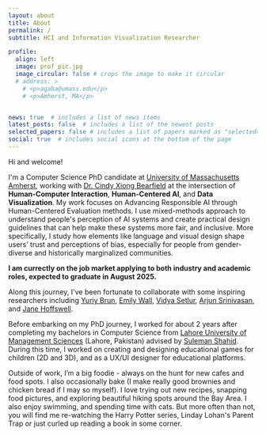 ```yaml
---
layout: about
title: About
permalink: /
subtitle: HCI and Information Visualization Researcher

profile:
  align: left
  image: prof_pic.jpg
  image_circular: false # crops the image to make it circular
  # address: >
    # <p>agaba@umass.edu</p>
    # <p>Amherst, MA</p>


news: true  # includes a list of news items
latest_posts: false  # includes a list of the newest posts
selected_papers: false # includes a list of papers marked as "selected={true}"
social: true  # includes social icons at the bottom of the page
---
```


Hi and welcome!

I'm a Computer Science PhD candidate at <a href='https://www.cics.umass.edu/'>University of Massachusetts Amherst</a>, working with <a href='https://cyxiong.com/'>Dr. Cindy Xiong Bearfield</a> at the intersection of **Human-Computer Interaction**, **Human-Centered AI**, and **Data Visualization**. My work focuses on Advancing Responsible AI through Human-Centered Evaluation methods. I use mixed-methods approach to understand people's perception of AI systems and create practical design guidelines that can help make these systems more fair, and inclusive. More specifically, I study how elements like language and visual design shape users’ trust and perceptions of bias, especially for people from gender-diverse and historically marginalized communities.

**I am currectly on the job market applying to both industry and academic roles, expected to graduate in August 2025.**

Along this journey, I've been fortunate to collaborate with some inspiring researchers including <a href='https://people.cs.umass.edu/~brun/'>Yuriy Brun</a>, <a href='https://emilywall.github.io/'>Emily Wall</a>, <a href='https://www.tableau.com/research/people/vidya-setlur'>Vidya Setlur</a>, <a href='https://arjun010.github.io/'>Arjun Srinivasan</a>, and <a href='https://jhoffswell.github.io/#About'>Jane Hoffswell</a>.

Before embarking on my PhD journey, I worked for about 2 years after completing my bachelors in Computer Science from <a href='https://lums.edu.pk/'>Lahore University of Management Sciences</a> (Lahore, Pakistan) advised by <a href='https://lums.edu.pk/lums_employee/4407'>Suleman Shahid</a>. During this time, I worked on creating and designing educational games for children (2D and 3D), and as a UX/UI designer for educational platforms.

Outside of work, I’m a big foodie - always on the hunt for new cafes and food spots. I also occasionally bake (I make really good brownies and chicken bread if I may so myself). I love trying out new recipes, snapping food pictures, and exploring beautiful hiking spots around the Bay Area. I also enjoy swimming, and spending time with cats. But more often than not, you will find me re-watching the Harry Potter series, Linday Lohan's Parent Trap or just curled up reading a book in some corner.
